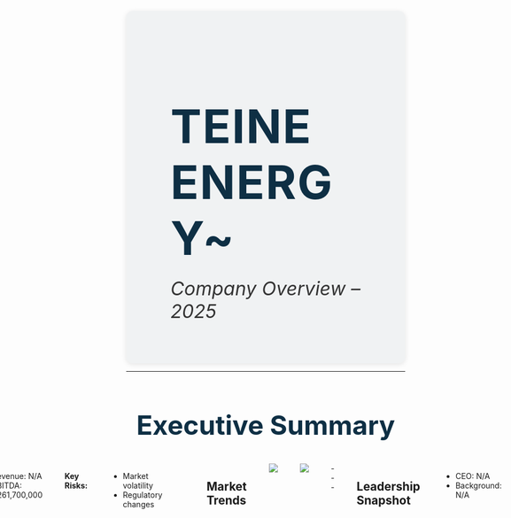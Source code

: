 <!-- .slide: data-background-color='#ffffff' style='height: 100vh; display: flex; flex-direction: column; justify-content: flex-start; align-items: center;' -->

<div style="margin-top: 120px; background-color: rgba(14, 47, 68, 0.05); padding: 40px 80px; border-radius: 12px; box-shadow: 0 2px 10px rgba(0,0,0,0.1);">
  <h1 style="font-size: 84px; letter-spacing: 2px; color: #0e2f44; margin-bottom: 20px;">
    <strong>TEINE ENERGY~</strong>
  </h1>
  <p style="font-size: 34px; font-style: italic; color: #333; margin-top: 0;">
    Company Overview – 2025
  </p>
</div>
        
---

<!-- .slide: data-background-color="#ffffff" style="text-align: center;" -->
<h2 style="color: #0e2f44; font-size: 48px; margin-bottom: 40px; text-align: center;">Executive Summary</h2>

<div style="display: flex; justify-content: center; align-items: flex-start; gap: 40px; padding: 0 60px;">

  <div style="flex: 1; max-width: 45%;">
    <img src="img/suncoke/suncoke_plant.jpg" 
         style="width: 100%; border-radius: 10px; box-shadow: 0 0 8px rgba(0,0,0,0.15);">
  </div>

  <div style="flex: 1; text-align: left; font-size: 18px; color: #333;">
    <div style="display: flex; flex-wrap: wrap; gap: 16px; margin-bottom: 30px;">

      <div style="background-color: #efefef; padding: 16px 20px; border-radius: 10px; width: 180px;">
        <div style="font-size: 28px; color: #d72638">$ <strong>N/A</strong></div>
        <p style="font-size: 14px; color: #333; margin: 6px 0 0;">Total Sales</p>
      </div>

      <div style="background-color: #efefef; padding: 16px 20px; border-radius: 10px; width: 180px;">
        <div style="font-size: 28px; color: #0e2f44">F <strong>N/A</strong></div>
        <p style="font-size: 14px; color: #333; margin: 6px 0 0;">Cokemaking Facilities</p>
      </div>

      <div style="background-color: #efefef; padding: 16px 20px; border-radius: 10px; width: 180px;">
        <div style="font-size: 28px; color: #f8961e">E <strong>$261,700,000</strong></div>
        <p style="font-size: 14px; color: #333; margin: 6px 0 0;">Adj. EBITDA</p>
      </div>

      <div style="background-color: #efefef; padding: 16px 20px; border-radius: 10px; width: 180px;">
        <div style="font-size: 28px; color: #2a9d8f">L <strong>N/A</strong></div>
        <p style="font-size: 14px; color: #333; margin: 6px 0 0;">Tons handled</p>
      </div>

      <div style="background-color: #efefef; padding: 16px 20px; border-radius: 10px; width: 180px;">
        <div style="font-size: 28px; color: #264653">P <strong>N/A</strong></div>
        <p style="font-size: 14px; color: #333; margin: 6px 0 0;">Tons produced</p>
      </div>

    </div>

    <ul style="line-height: 1.8;">
      <li><strong>Integrated operations:</strong> Includes both cokemaking and coal logistics terminals.</li><li><strong>Global reach:</strong> Serving steel manufacturers in the US and Brazil.</li><li><strong>Strategic contracts:</strong> Long-term, take-or-pay agreements ensure stability.</li>
    </ul>

    <p style="margin-top: 20px; font-size: 16px; color: #666; font-style: italic;">
      Company Overview – 2025
    </p>
  </div>
</div>

---

## Business Segments

- Segment information not available
---

## Financials vs. Risks

**Financial Highlights:**
- Revenue: N/A
- EBITDA: $261,700,000

**Key Risks:**
- Market volatility
- Regulatory changes

---

## Market Trends

<img src='img/suncoke_price_1y.png'>
<img src='img/suncoke_revenue_bars.png'>
---

## Leadership Snapshot

- CEO: N/A
- Background: N/A
---

## Strategic Insights

- Placeholder quote
---

## Operational Flow

```mermaid
graph TD
A --> B --> C
```
---

## Recent News

- Placeholder news item
---

## Thank You

Email: N/A
Phone: N/A
